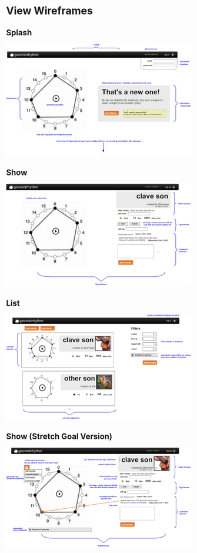 # View Wireframes

## Splash
![splash]

## Show
![show]

## List
![list]

## Show (Stretch Goal Version)
![show_stretch]

[splash]: ./wireframes/splash.png
[show]: ./wireframes/show.png
[list]: ./wireframes/list.png
[show_stretch]: ./wireframes/show_stretch.png
